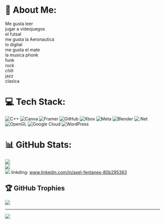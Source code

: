 # 💫 About Me:
Me gusta leer<br> jugar a videojuegos<br>el futsal<br> me gusta la Aeronautica <br>lo digital<br>me gusta el mate <br>la musica phonk<br> funk<br>rock <br>chill<br>jazz<br>clasica<br>


# 💻 Tech Stack:
![C++](https://img.shields.io/badge/c++-%2300599C.svg?style=for-the-badge&logo=c%2B%2B&logoColor=white) ![Canva](https://img.shields.io/badge/Canva-%2300C4CC.svg?style=for-the-badge&logo=Canva&logoColor=white) ![Framer](https://img.shields.io/badge/Framer-black?style=for-the-badge&logo=framer&logoColor=blue) ![GitHub](https://img.shields.io/badge/github-%23121011.svg?style=for-the-badge&logo=github&logoColor=white) ![Xbox](https://img.shields.io/badge/xbox-%23107C10.svg?style=for-the-badge&logo=xbox&logoColor=white) ![Meta](https://img.shields.io/badge/Meta-%230467DF.svg?style=for-the-badge&logo=Meta&logoColor=white) ![Blender](https://img.shields.io/badge/blender-%23F5792A.svg?style=for-the-badge&logo=blender&logoColor=white) ![.Net](https://img.shields.io/badge/.NET-5C2D91?style=for-the-badge&logo=.net&logoColor=white) ![OpenGL](https://img.shields.io/badge/OpenGL-%23FFFFFF.svg?style=for-the-badge&logo=opengl) ![Google Cloud](https://img.shields.io/badge/GoogleCloud-%234285F4.svg?style=for-the-badge&logo=google-cloud&logoColor=white) ![WordPress](https://img.shields.io/badge/WordPress-%23117AC9.svg?style=for-the-badge&logo=WordPress&logoColor=white)
# 📊 GitHub Stats:
![](https://github-readme-stats.vercel.app/api?username=axel2389&theme=dark&hide_border=false&include_all_commits=false&count_private=false)<br/>
![](https://nirzak-streak-stats.vercel.app/?user=axel2389&theme=dark&hide_border=false)<br/>
![](https://github-readme-stats.vercel.app/api/top-langs/?username=axel2389&theme=dark&hide_border=false&include_all_commits=false&count_private=false&layout=compact)
linkding: www.linkedin.com/in/axel-fentanes-80b295363

## 🏆 GitHub Trophies
![](https://github-profile-trophy.vercel.app/?username=axel2389&theme=radical&no-frame=false&no-bg=true&margin-w=4)

---
[![](https://visitcount.itsvg.in/api?id=axel2389&icon=0&color=0)](https://visitcount.itsvg.in)

<!-- Proudly created with GPRM ( https://gprm.itsvg.in ) -->
